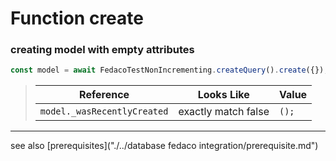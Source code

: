 # Function create
### creating model with empty attributes

```typescript
const model = await FedacoTestNonIncrementing.createQuery().create({});
```


> | Reference | Looks Like | Value |
> | ------ | ----- | ----- |
> | `model._wasRecentlyCreated` | exactly match false | `();` |


----
see also [prerequisites]("./../database fedaco integration/prerequisite.md")
